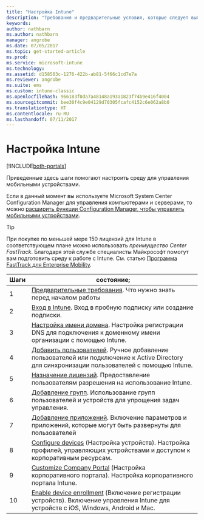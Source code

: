 ```yaml
---
title: "Настройка Intune"
description: "Требования и предварительные условия, которые следует выполнить перед использованием подписки Intune."
keywords: 
author: nathbarn
ms.author: nathbarn
manager: angrobe
ms.date: 07/05/2017
ms.topic: get-started-article
ms.prod: 
ms.service: microsoft-intune
ms.technology: 
ms.assetid: d158503c-1276-422b-ab81-5f66c1cd7e7a
ms.reviewer: angrobe
ms.suite: ems
ms.custom: intune-classic
ms.openlocfilehash: 966183f0da7a48148a193a1823f74b9e416f4004
ms.sourcegitcommit: bee30f4c9e04129d70305fcafc4152c6e062a8b0
ms.translationtype: HT
ms.contentlocale: ru-RU
ms.lasthandoff: 07/11/2017
---
```

# <a name="set-up-intune"></a>Настройка Intune

[!INCLUDE[both-portals](./includes/note-for-both-portals.md)]

Приведенные здесь шаги помогают настроить среду для управления мобильными устройствами.  

Если в данный момент вы используете Microsoft System Center Configuration Manager для управления компьютерами и серверами, то можно [расширить функции Configuration Manager, чтобы управлять мобильными устройствами](https://docs.microsoft.com/sccm/mdm/understand/choose-between-standalone-intune-and-hybrid-mobile-device-management).

>[!TIP]
>При покупке по меньшей мере 150 лицензий для Intune в соответствующем плане можно использовать *преимущество Center FastTrack*. Благодаря этой службе специалисты Майкрософт помогут вам подготовить среду к работе с Intune. См. статью [Программа FastTrack для Enterprise Mobility](https://docs.microsoft.com/enterprise-mobility-security/Solutions/enterprise-mobility-fasttrack-program).

| Шаги | состояние;  |
| ------------- |-------------|
| 1  | [Предварительные требования](supported-devices-browsers.md). Что нужно знать перед началом работы|
| 2 |  [Вход в Intune](account-sign-up.md). Вход в пробную подписку или создание подписки. |  
| 3 | [Настройка имени домена](custom-domain-name-configure.md). Настройка регистрации DNS для подключения к доменному имени организации с помощью Intune.  |
| 4 | [Добавить пользователей](users-add.md). Ручное добавление пользователей или подключение к Active Directory для синхронизации пользователей с помощью Intune.  |
| 5 | [Назначение лицензий](licenses-assign.md). Предоставление пользователям разрешения на использование Intune.|
| 6 |  [Добавление групп](groups-add.md). Использование групп пользователей и устройств для упрощения задач управления. |
| 7 | [Добавление приложений](apps-add.md). Включение параметров и приложений, которые могут быть развернуты для пользователей |
| 8 | [Configure devices](device-profiles.md) (Настройка устройств). Настройка профилей, управляющих устройствами и доступом к корпоративным ресурсам. |
| 9 | [Customize Company Portal](company-portal-app.md) (Настройка корпоративного портала). Настройка корпоративного портала Intune.   |
| 10 | [Enable device enrollment](mdm-authority-set.md) (Включение регистрации устройств). Включение управления Intune для устройств с iOS, Windows, Android и Mac. |
